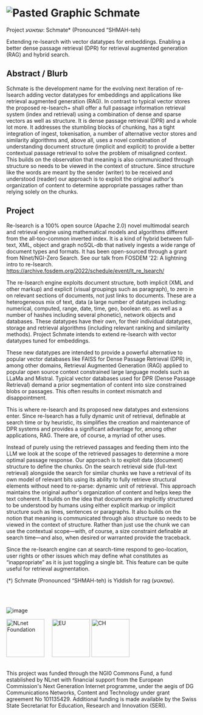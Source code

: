# ![Pasted Graphic](https://github.com/user-attachments/assets/54a16857-ed56-459c-94f4-abfd9f8ff8a1) Schmate

Project שמאטע: Schmate* (Pronounced “SHMAH-teh)

Extending re-Isearch with vector datatypes for embeddings. Enabling a better dense passage retrieval (DPR) for retrieval augmented generation (RAG) and hybrid search.


## Abstract / Blurb

Schmate is the development name for the evolving next iteration of re-Isearch adding vector datatypes for embeddings and applications like retrieval augmented generation (RAG).
In contrast to typical vector stores the proposed re-Isearch+ shall offer a full passage information retrieval system (index and retrieval) using a combination of dense and sparse vectors as well as structure. It is dense passage retrieval (DPR) and a whole lot more. It addresses the stumbling blocks of chunking, has a tight integration of ingest, tokenisation, a number of alternative vector stores and similarity algorithms and, above all, uses a novel combination of understanding document structure (implicit and explicit) to provide a better contextual passage retrieval to solve the problem of misaligned context. This builds on the observation that meaning is also communicated through structure so needs to be viewed in the context of structure. Since structure like the words are meant by the sender (writer) to be received and understood (reader) our approach is to exploit the original author's organization of content to determine appropriate passages rather than relying solely on the chunks.


## Project

Re-Isearch is a 100% open source (Apache 2.0) novel multimodal search and retrieval engine using mathematical models and algorithms different from the all-too-common inverted index. It is a kind of hybrid between full-text, XML, object and graph noSQL-db that natively ingests a wide range of document types and formats. It has been open-sourced through a grant from Nlnet/NGI-Zero Search. See our talk from FOSDEM ‘22: A lightning intro to re-Isearch.
https://archive.fosdem.org/2022/schedule/event/lt_re_lsearch/

The re-Isearch engine exploits document structure, both implicit (XML and other markup) and explicit (visual groupings such as paragraph), to zero in on relevant sections of documents, not just links to documents. These are a heterogeneous mix of text, data (a large number of datatypes including: numerical, computed, range, date, time, geo, boolean etc. as well as a number of hashes including several phonetic), network objects and databases. These datatypes have their own, for their individual datatypes, storage and retrieval algorithms (including relevant ranking and similarity methods). Project Schmate intends to extend re-Isearch with vector datatypes tuned for embeddings.

These new datatypes are intended to provide a powerful alternative to popular vector databases like FAISS for Dense Passage Retrieval (DPR) in, among other domains, Retrieval Augmented Generation (RAG) applied to popular open source context constrained large language models such as LLaMa and Mistral. Typical vector databases used for DPR (Dense Passage Retrieval) demand a prior segmentation of content into size constrained blobs or passages. This often results in context mismatch and disappointment.

This is where re-Isearch and its proposed new datatypes and extensions enter. Since re-Isearch has a fully dynamic unit of retrieval, definable at search time or by heuristic, its simplifies the creation and maintenance of DPR systems and provides a significant advantage for, among other applications, RAG. There are, of course, a myriad of other uses.

Instead of purely using the retrieved passages and feeding them into the LLM we look at the scope of the retrieved passages to determine a more optimal passage response. Our approach is to exploit data (document) structure to define the chunks. On the search retrieval side (full-text retrieval) alongside the search for similar chunks we have a retrieval of its own model of relevant bits using its ability to fully retrieve structural elements without need to re-parse: dynamic unit of retrieval. This approach maintains the original author's organization of content and helps keep the text coherent. It builds on the idea that documents are implicitly structured to be understood by humans using either explicit markup or implicit structure such as lines, sentences or paragraphs. It also builds on the notion that meaning is communicated through also structure so needs to be viewed in the context of structure. Rather than just use the chunk we can use the contextual scope—with, of course, a size constraint definable at search time—and also, when desired or warranted provide the traceback.

Since the re-Isearch  engine can at search-time respond to geo-location, user rights or other issues which may define what constitutes as “inappropriate” as it is just toggling a single bit. This feature can be quite useful for retrieval augmentation.





(*) Schmate (Pronounced “SHMAH-teh) is Yiddish for rag (שמאטע).



<BR>
<BR>

![image](https://github.com/user-attachments/assets/4a8ad719-8338-42c9-9d67-11505a939a0e)

<IMG SRC="https://nlnet.nl/image/logo_nlnet.svg" ALT="NLnet Foundation" height=100> &nbsp; &nbsp; <IMG SRC="https://ngi.eu/wp-content/uploads/sites/77/2017/10/bandiera_stelle.png" ALT="EU" height=100> <IMG SRC="https://github.com/user-attachments/assets/f08b708d-35fe-4331-8eff-715fa3fbfe84" ALT="CH" height=100>



<BR>
This project was funded through the NGI0 Commons Fund, a fund established by NLnet with financial support from the European Commission's Next Generation Internet programme, under the aegis of DG Communications Networks, Content and Technology under grant agreement No 101135429. Additional funding is made available by the Swiss State Secretariat for Education, Research and Innovation (SERI).
